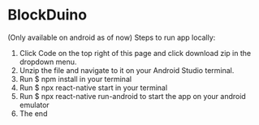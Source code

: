 # BlockDuino
(Only available on android as of now)
Steps to run app locally:

1. Click Code on the top right of this page and click download zip in the dropdown menu.
2. Unzip the file and navigate to it on your Android Studio terminal.
3. Run $ npm install in your terminal
4. Run $ npx react-native start in your terminal
5. Run $ npx react-native run-android to start the app on your android emulator 
6. The end
